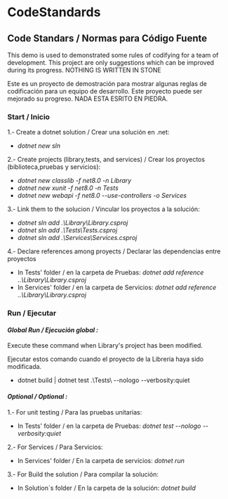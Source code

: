 # CodeStandards
## **Code Standars / Normas para Código Fuente** 

This demo is used to demonstrated some rules of codifying for a team of development.  This project are only suggestions which can be improved during its progress.  NOTHING IS WRITTEN IN STONE 

Este es un proyecto de demostración para mostrar algunas reglas de codificación para un equipo de desarrollo. Este proyecto puede ser mejorado su progreso. NADA ESTA ESRITO EN PIEDRA.


### **Start / Inicio**

1.- Create a dotnet solution / Crear una solución en .net:

- _dotnet new sln_

2.- Create projects (library,tests, and services) / Crear los proyectos (biblioteca,pruebas y servicios):

- _dotnet new classlib -f net8.0 -n Library_
- _dotnet new xunit -f net8.0 -n Tests_
- _dotnet new webapi  -f net8.0 --use-controllers -o Services_

3.- Link them to the solucion / Vincular los proyectos a la solución:

- _dotnet sln add .\Library\Library.csproj_
- _dotnet sln add .\Tests\Tests.csproj_
- _dotnet sln add .\Services\Services.csproj_

4.- Declare references among proyects / Declarar las dependencias entre proyectos

-  In Tests' folder / en la carpeta de Pruebas: _dotnet add reference ..\Library\Library.csproj_
-  In Services' folder / en la carpeta de Servicios: _dotnet add reference ..\Library\Library.csproj_

### **Run / Ejecutar**

#### *Global Run / Ejecución global :*

Execute these command when Library's project has been modified.

Ejecutar estos comando cuando el proyecto de la Libreria haya sido modificada.

- dotnet build  | dotnet test  .\Tests\ --nologo --verbosity:quiet

#### *Optional / Optional :*

 

1.- For unit testing / Para las pruebas unitarias:

- In Tests' folder / en la carpeta de Pruebas: _dotnet test --nologo --verbosity:quiet_

2.- For Services / Para Servicios:

- In Services' folder / En la carpeta de servicios: _dotnet run_

3.- For Build the solution / Para compilar la solución:

- In Solution´s folder / En la carpeta de la solución: _dotnet build_




